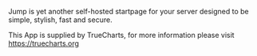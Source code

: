 Jump is yet another self-hosted startpage for your server designed to be simple, stylish, fast and secure.

This App is supplied by TrueCharts, for more information please visit https://truecharts.org
